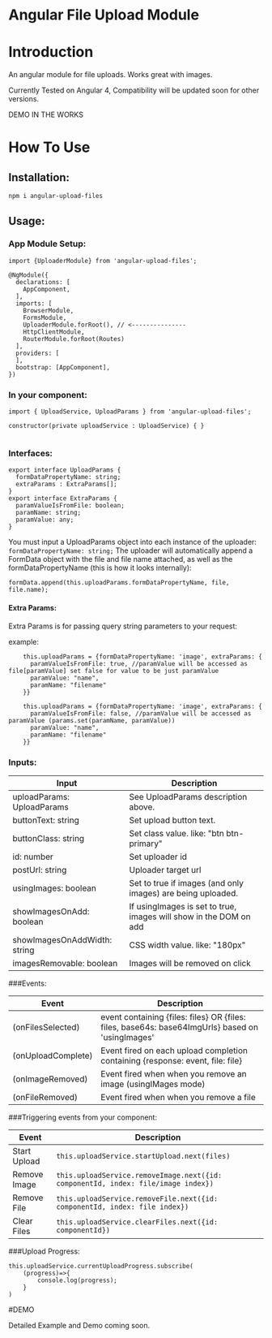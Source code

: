 # Angular File Upload Module
 

# Introduction
An angular module for file uploads. Works great with images.

Currently Tested on Angular 4, Compatibility will be updated soon for other versions.

DEMO IN THE WORKS

# How To Use

## Installation: 

``` npm i angular-upload-files ```

## Usage:

### App Module Setup:

``` 
import {UploaderModule} from 'angular-upload-files'; 
```

``` 
@NgModule({
  declarations: [
    AppComponent,
  ],
  imports: [
    BrowserModule,
    FormsModule,
    UploaderModule.forRoot(), // <---------------
    HttpClientModule,
    RouterModule.forRoot(Routes) 
  ],
  providers: [
  ],
  bootstrap: [AppComponent],
}) 
```
### In your component:
```
import { UploadService, UploadParams } from 'angular-upload-files';

constructor(private uploadService : UploadService) { }


```

### Interfaces: 
```
export interface UploadParams {
  formDataPropertyName: string;
  extraParams : ExtraParams[];
}
export interface ExtraParams {
  paramValueIsFromFile: boolean;
  paramName: string;
  paramValue: any;
}
```
You must input a UploadParams object into each instance of the uploader:
``` formDataPropertyName: string; ``` The uploader will automatically append a FormData object with the file and file name attached, as well as the formDataPropertyName (this is how it looks internally):

``` formData.append(this.uploadParams.formDataPropertyName, file, file.name); ``` 

#### Extra Params:
Extra Params is for passing query string parameters to your request:

example: 

```
    this.uploadParams = {formDataPropertyName: 'image', extraParams: {
      paramValueIsFromFile: true, //paramValue will be accessed as file[paramValue] set false for value to be just paramValue
      paramValue: "name",
      paramName: "filename"
    }}
```
```
    this.uploadParams = {formDataPropertyName: 'image', extraParams: {
      paramValueIsFromFile: false, //paramValue will be accessed as paramValue (params.set(paramName, paramValue))
      paramValue: "name",
      paramName: "filename"
    }}
```



### Inputs:
| Input | Description |
| --- | --- |
| uploadParams: UploadParams | See UploadParams description above. |
| buttonText: string |  Set upload button text. |
| buttonClass: string | Set class value. like: "btn btn-primary" |
| id: number | Set uploader id |
| postUrl: string | Uploader target url |
| usingImages: boolean |  Set to true if images (and only images) are being uploaded. |
| showImagesOnAdd: boolean | If usingImages is set to true, images will show in the DOM on add  |
| showImagesOnAddWidth: string | CSS width value. like: "180px"  |
| imagesRemovable: boolean | Images will be removed on click  |



###Events:

| Event | Description |
| --- | --- |
| (onFilesSelected) | event containing {files: files} OR {files: files, base64s: base64ImgUrls} based on 'usingImages' |
| (onUploadComplete) | Event fired on each upload completion containing {response: event, file: file} |
| (onImageRemoved) | Event fired when when you remove an image (usingIMages mode)  |
| (onFileRemoved) | Event fired when when you remove a file |

###Triggering events from your component:

| Event | Description |
| --- | --- |
| Start Upload | ``` this.uploadService.startUpload.next(files) ``` |
| Remove Image | ``` this.uploadService.removeImage.next({id: componentId, index: file/image index}) ``` |
| Remove File | ``` this.uploadService.removeFile.next({id: componentId, index: file index}) ``` |
| Clear Files |  ``` this.uploadService.clearFiles.next({id: componentId}) ``` |

###Upload Progress:

```
this.uploadService.currentUploadProgress.subscribe(
    (progress)=>{
        console.log(progress);
    }
)

```

#DEMO

Detailed Example and Demo coming soon.
